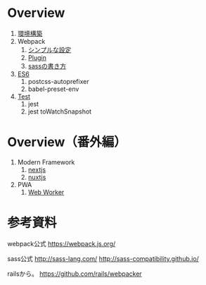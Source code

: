 # Overview

1. [環境構築](1.環境構築.md)
1. Webpack
   1. [シンプルな設定](2.webpack.md)
   1. [Plugin](2.webpack.md)
   1. [sassの書き方](2.sass.md)
1. [ES6](3.es6.md)
   1. postcss-autoprefixer
   1. babel-preset-env
1. [Test](4.test.md)
   1. jest
   1. jest toWatchSnapshot


# Overview（番外編）

1. Modern Framework
   1. [nextjs](5.modern.next.md)
   1. [nuxtjs](5.modern.nuxt.md)
1. PWA
   1. [Web Worker](6.worker.md)



# 参考資料　

webpack公式
https://webpack.js.org/

sass公式
http://sass-lang.com/
http://sass-compatibility.github.io/

railsから。
https://github.com/rails/webpacker

